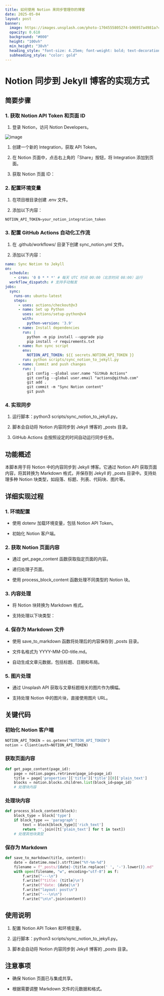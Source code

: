 ```yaml
---
title: 如何使用 Notion 来同步管理你的博客
date: 2025-05-04
layout: post
banner:
  image: https://images.unsplash.com/photo-1704555805274-b96957a4981a?crop=entropy&cs=tinysrgb&fit=max&fm=jpg&ixid=M3w2OTIwMzJ8MHwxfHJhbmRvbXx8fHx8fHx8fDE3NDYzNDcwODZ8&ixlib=rb-4.0.3&q=80&w=1080
  opacity: 0.618
  background: "#000"
  height: "100vh"
  min_height: "38vh"
  heading_style: "font-size: 4.25em; font-weight: bold; text-decoration: underline"
  subheading_style: "color: gold"
---
```


# Notion 同步到 Jekyll 博客的实现方式

## 简要步骤

### 1. 获取 Notion API Token 和页面 ID

1. 登录 Notion，访问 Notion Developers。

![image](https://prod-files-secure.s3.us-west-2.amazonaws.com/a7a0cc5a-89b9-4cda-8686-1fba0ca52f40/d19c1afe-dea5-4312-9333-786b0ba83054/image.png?X-Amz-Algorithm=AWS4-HMAC-SHA256&X-Amz-Content-Sha256=UNSIGNED-PAYLOAD&X-Amz-Credential=ASIAZI2LB466Y3R36TTS%2F20250504%2Fus-west-2%2Fs3%2Faws4_request&X-Amz-Date=20250504T082446Z&X-Amz-Expires=3600&X-Amz-Security-Token=IQoJb3JpZ2luX2VjEGUaCXVzLXdlc3QtMiJIMEYCIQCRGTH2y%2FvddyWFe3yAKndEezGwRq8wo9QV4rQL9G1gdgIhALywIsZ3jLGeROOEgQSCeZ1%2FMufCMcwmv2kL%2BfKJKTi5KogECP7%2F%2F%2F%2F%2F%2F%2F%2F%2F%2FwEQABoMNjM3NDIzMTgzODA1Igw4q41SSKqLHnkDyKwq3AOszq7kCkQQe%2F3nyllwCTYCiiO%2FQCGKtct5hRI8zqFQDxLxjgcVEHtt81tkNf1yg65BvEr74vYUXBxxmYbvFtM5Vhzb9xUG6xLy1qUL4N0dkA3W8X4crupaMRZOFeJUznwCf%2F%2F2kHHPl74PYs1tj1oJhoMOsfSIsBDTYuAUR4cfUtNuLGeIImpm3Cl2kDxFql8XQWNTo3b%2BJgGuWx6trdxfjwF%2FlFzL2cD4mfm5A1SlkOomh21Ldaum%2BQBGZFYiZBldoGaVKDlSYqaXD2eU6JEETj5q%2FRZnU5og7eLiJ5S9wJ6u76REoy%2FVqhXXq2dXfHdduo7W5K2%2Bl3GwC4DycJ204UQk%2Bqu%2FamGWSz%2B5HZ8rAnSrobu8MRWb9h9EQPAYaS0uaF%2Foaoy9MkIl%2F1R2htB2ik59kULs01W0UsumtEniyzDkIw3QgGTK6%2FHTw5IBBGJsFTVLO%2BcztpLVf5zF1tI6CTbtNhST4mRWu4N4diISJ1kDwoPX5EgelcTC0ZmSdKs4poZuTTswJjUEIpaPJAkaCrM2gowgbVZYpenqr1QiqhA1CvLWe26Doh9EU5utzxeKZaHZbDozkKCgtd361zOFPfYxWTCWwdly9hvDcj10IM3FvNl3vbdkB7ZRtzCu69vABjqkAaAzxTmTN6QoUqojkPHA4WPlz5vVLe1%2F7qCz5oaj9OMZELQjCF%2FuvV%2BS1Jx4G92OUvLNdNYBFVBfTLyjGGLSOSlKyTLB6SItjqGAf46b8J9UFE0PQImmvukFTposjzipgIF6YmZMnzP9FMMUgRXrdIQJbJ1%2FZ393iCuRCyF3%2Fc2qYnagy%2Fk2Kvt%2BVIUZXNm4UsGizCs9MPt%2BudeNPQctn5n%2FL%2FsT&X-Amz-Signature=fc3eb177ed330a5d833f9a3c20dfcd5aed6695c04e3687652acba1d21a5d1ffc&X-Amz-SignedHeaders=host&x-id=GetObject)

1. 创建一个新的 Integration，获取 API Token。

1. 在 Notion 页面中，点击右上角的「Share」按钮，将 Integration 添加到页面。

1. 获取 Notion 页面 ID：


### 2. 配置环境变量

1. 在项目根目录创建 .env 文件。

1. 添加以下内容：

```javascript
NOTION_API_TOKEN=your_notion_integration_token
```

### 3. 配置 GitHub Actions 自动化工作流

1. 在 .github/workflows/ 目录下创建 sync_notion.yml 文件。

1. 添加以下内容：

```yaml
name: Sync Notion to Jekyll
on:
  schedule:
    - cron: '0 0 * * *' # 每天 UTC 时间 00:00（北京时间 08:00）运行
  workflow_dispatch: # 支持手动触发
jobs:
  sync:
    runs-on: ubuntu-latest
    steps:
      - uses: actions/checkout@v3
      - name: Set up Python
        uses: actions/setup-python@v4
        with:
          python-version: '3.9'
      - name: Install dependencies
        run: |
          python -m pip install --upgrade pip
          pip install -r requirements.txt
      - name: Run sync script
        env:
          NOTION_API_TOKEN: ${{ secrets.NOTION_API_TOKEN }}
        run: python scripts/sync_notion_to_jekyll.py
      - name: Commit and push changes
        run: |
          git config --global user.name "GitHub Actions"
          git config --global user.email "actions@github.com"
          git add .
          git commit -m "Sync Notion content"
          git push
```

### 4. 实现同步

1. 运行脚本：python3 scripts/sync_notion_to_jekyll.py。

1. 脚本会自动将 Notion 内容同步到 Jekyll 博客的 _posts 目录。

1. GitHub Actions 会按照设定的时间自动运行同步任务。

## 功能概述

本脚本用于将 Notion 中的内容同步到 Jekyll 博客。它通过 Notion API 获取页面内容，将其转换为 Markdown 格式，并保存到 Jekyll 的 _posts 目录中。支持处理多种 Notion 块类型，如段落、标题、列表、代码块、图片等。

## 详细实现过程

### 1. 环境配置

- 使用 dotenv 加载环境变量，包括 Notion API Token。

- 初始化 Notion 客户端。

### 2. 获取 Notion 页面内容

- 通过 get_page_content 函数获取指定页面的内容。

- 递归处理子页面。

- 使用 process_block_content 函数处理不同类型的 Notion 块。

### 3. 内容处理

- 将 Notion 块转换为 Markdown 格式。

- 支持处理以下块类型：


### 4. 保存为 Markdown 文件

- 使用 save_to_markdown 函数将处理后的内容保存到 _posts 目录。

- 文件名格式为 YYYY-MM-DD-title.md。

- 自动生成文章元数据，包括标题、日期和布局。

### 5. 图片处理

- 通过 Unsplash API 获取与文章标题相关的图片作为横幅。

- 支持处理 Notion 中的图片块，直接使用图片 URL。

## 关键代码

### 初始化 Notion 客户端

```python
NOTION_API_TOKEN = os.getenv("NOTION_API_TOKEN")
notion = Client(auth=NOTION_API_TOKEN)
```

### 获取页面内容

```python
def get_page_content(page_id):
    page = notion.pages.retrieve(page_id=page_id)
    title = page['properties']['title']['title'][0]['plain_text']
    blocks = notion.blocks.children.list(block_id=page_id)
    # 处理块内容
```

### 处理块内容

```python
def process_block_content(block):
    block_type = block['type']
    if block_type == 'paragraph':
        text = block[block_type]['rich_text']
        return ''.join([t['plain_text'] for t in text])
    # 处理其他块类型
```

### 保存为 Markdown

```python
def save_to_markdown(title, content):
    date = datetime.now().strftime("%Y-%m-%d")
    filename = f"_posts/{date}-{title.replace(' ', '-').lower()}.md"
    with open(filename, "w", encoding="utf-8") as f:
        f.write("---\n")
        f.write(f"title: {title}\n")
        f.write(f"date: {date}\n")
        f.write("layout: post\n")
        f.write("---\n\n")
        f.write("\n\n".join(content))
```

## 使用说明

1. 配置 Notion API Token 和环境变量。

1. 运行脚本：python3 scripts/sync_notion_to_jekyll.py。

1. 脚本会自动将 Notion 内容同步到 Jekyll 博客的 _posts 目录。

## 注意事项

- 确保 Notion 页面已与集成共享。

- 根据需要调整 Markdown 文件的元数据和格式。